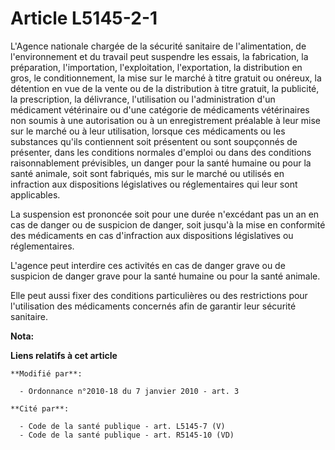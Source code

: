 # Article L5145-2-1

L'Agence nationale chargée de la sécurité sanitaire de l'alimentation, de l'environnement et du travail peut suspendre les
essais, la fabrication, la préparation, l'importation, l'exploitation, l'exportation, la distribution en gros, le
conditionnement, la mise sur le marché à titre gratuit ou onéreux, la détention en vue de la vente ou de la distribution à
titre gratuit, la publicité, la prescription, la délivrance, l'utilisation ou l'administration d'un médicament vétérinaire ou
d'une catégorie de médicaments vétérinaires non soumis à une autorisation ou à un enregistrement préalable à leur mise sur le
marché ou à leur utilisation, lorsque ces médicaments ou les substances qu'ils contiennent soit présentent ou sont soupçonnés
de présenter, dans les conditions normales d'emploi ou dans des conditions raisonnablement prévisibles, un danger pour la
santé humaine ou pour la santé animale, soit sont fabriqués, mis sur le marché ou utilisés en infraction aux dispositions
législatives ou réglementaires qui leur sont applicables. 

La suspension est prononcée soit pour une durée n'excédant pas un an en cas de danger ou de suspicion de danger, soit jusqu'à
la mise en conformité des médicaments en cas d'infraction aux dispositions législatives ou réglementaires.

L'agence peut interdire ces activités en cas de danger grave ou de suspicion de danger grave pour la santé humaine ou pour la
santé animale. 

Elle peut aussi fixer des conditions particulières ou des restrictions pour l'utilisation des médicaments concernés afin de
garantir leur sécurité sanitaire.

**Nota:**



**Liens relatifs à cet article**

	**Modifié par**:

	  - Ordonnance n°2010-18 du 7 janvier 2010 - art. 3

	**Cité par**:

	  - Code de la santé publique - art. L5145-7 (V)
	  - Code de la santé publique - art. R5145-10 (VD)
